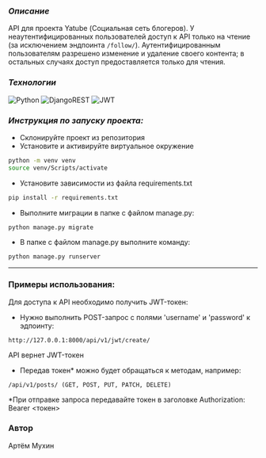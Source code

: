 ### _Описание_
API для проекта Yatube (Социальная сеть блогеров).
У неаутентифицированных пользователей доступ к API только на чтение (за исключением эндпоинта ```/follow/```).
Аутентифицированным пользователям разрешено изменение и удаление своего контента; в остальных случаях доступ предоставляется только для чтения.
### _Технологии_
![Python](https://img.shields.io/badge/python-3670A0?style=for-the-badge&logo=python&logoColor=ffdd54)
![DjangoREST](https://img.shields.io/badge/DJANGO-REST-ff1709?style=for-the-badge&logo=django&logoColor=white&color=ff1709&labelColor=gray)
![JWT](https://img.shields.io/badge/JWT-black?style=for-the-badge&logo=JSON%20web%20tokens)
### _Инструкция по запуску проекта:_
- Склонируйте проект из репозитория
- Установите и активируйте виртуальное окружение
```sh
python -m venv venv 
source venv/Scripts/activate
``` 
- Установите зависимости из файла requirements.txt
```sh
pip install -r requirements.txt
``` 
- Выполните миграции в папке с файлом manage.py:
```sh
python manage.py migrate
```
- В папке с файлом manage.py выполните команду:
```sh
python manage.py runserver
```
***
### Примеры использования:
Для доступа к API необходимо получить JWT-токен: 
- Нужно выполнить POST-запрос с полями 'username' и 'password' к эдпоинту:
```
http://127.0.0.1:8000/api/v1/jwt/create/
```
API вернет JWT-токен
- Передав токен* можно будет обращаться к методам, например: 
```
/api/v1/posts/ (GET, POST, PUT, PATCH, DELETE)
```
*При отправке запроса передавайте токен в заголовке Authorization: Bearer <токен>
### Автор
Артём Мухин 
